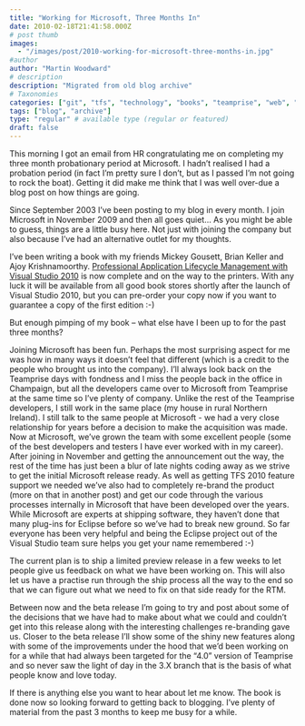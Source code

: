 ```yaml
---
title: "Working for Microsoft, Three Months In"
date: 2010-02-18T21:41:58.000Z
# post thumb
images:
  - "/images/post/2010-working-for-microsoft-three-months-in.jpg"
#author
author: "Martin Woodward"
# description
description: "Migrated from old blog archive"
# Taxonomies
categories: ["git", "tfs", "technology", "books", "teamprise", "web", "programming", "personal"]
tags: ["blog", "archive"]
type: "regular" # available type (regular or featured)
draft: false
---
```

This morning I got an email from HR congratulating me on completing my three month probationary period at Microsoft.  I hadn’t realised I had a probation period (in fact I’m pretty sure I don’t, but as I passed I’m not going to rock the boat).  Getting it did make me think that I was well over-due a blog post on how things are going.  

Since September 2003 I’ve been posting to my blog in every month.  I join Microsoft in November 2009 and then all goes quiet…  As you might be able to guess, things are a little busy here.  Not just with joining the company but also because I’ve had an alternative outlet for my thoughts.    

I’ve been writing a book with my friends Mickey Gousett, Brian Keller and Ajoy Krishnamoorthy.  [Professional Application Lifecycle Management with Visual Studio 2010](http://www.amazon.com/gp/product/0470484268?ie=UTF8&tag=woodweb03-20&linkCode=as2&camp=1789&creative=390957&creativeASIN=0470484268) is now complete and on the way to the printers.  With any luck it will be available from all good book stores shortly after the launch of Visual Studio 2010, but you can pre-order your copy now if you want to guarantee a copy of the first edition :-)  

But enough pimping of my book – what else have I been up to for the past three months?  

Joining Microsoft has been fun.  Perhaps the most surprising aspect for me was how in many ways it doesn’t feel that different (which is a credit to the people who brought us into the company).  I’ll always look back on the Teamprise days with fondness and I miss the people back in the office in Champaign, but all the developers came over to Microsoft from Teamprise at the same time so I’ve plenty of company. Unlike the rest of the Teamprise developers, I still work in the same place (my house in rural Northern Ireland).  I still talk to the same people at Microsoft - we had a very close relationship for years before a decision to make the acquisition was made.  Now at Microsoft, we’ve grown the team with some excellent people (some of the best developers and testers I have ever worked with in my career).  After joining in November and getting the announcement out the way, the rest of the time has just been a blur of late nights coding away as we strive to get the initial Microsoft release ready.  As well as getting TFS 2010 feature support we needed we’ve also had to completely re-brand the product (more on that in another post) and get our code through the various processes internally in Microsoft that have been developed over the years.  While Microsoft are experts at shipping software, they haven’t done that many plug-ins for Eclipse before so we’ve had to break new ground.  So far everyone has been very helpful and being the Eclipse project out of the Visual Studio team sure helps you get your name remembered :-)  

The current plan is to ship a limited preview release in a few weeks to let people give us feedback on what we have been working on.  This will also let us have a practise run through the ship process all the way to the end so that we can figure out what we need to fix on that side ready for the RTM.  

Between now and the beta release I’m going to try and post about some of the decisions that we have had to make about what we could and couldn’t get into this release along with the interesting challenges re-branding gave us.  Closer to the beta release I’ll show some of the shiny new features along with some of the improvements under the hood that we’d been working on for a while that had always been targeted for the “4.0” version of Teamprise and so never saw the light of day in the 3.X branch that is the basis of what people know and love today.  

If there is anything else you want to hear about let me know.  The book is done now so looking forward to getting back to blogging.  I’ve plenty of material from the past 3 months to keep me busy for a while.